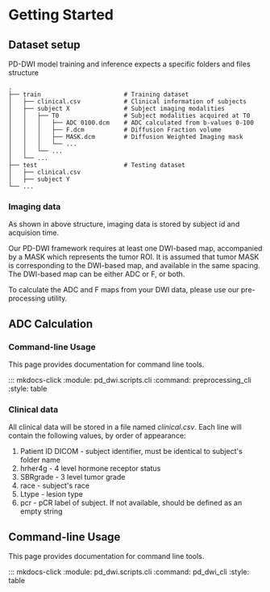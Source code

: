 # Getting Started

## Dataset setup

PD-DWI model training and inference expects a specific folders and files structure

    .
    ├── train                       # Training dataset 
    │   ├── clinical.csv            # Clinical information of subjects
    │   ├── subject X               # Subject imaging modalities
    │   │   ├── T0                  # Subject modalities acquired at T0 
    │   │   │   ├── ADC 0100.dcm    # ADC calculated from b-values 0-100
    │   │   │   ├── F.dcm           # Diffusion Fraction volume
    │   │   │   ├── MASK.dcm        # Diffusion Weighted Imaging mask
    │   │   │   └── ...
    │   │   └── ...
    │   └── ...
    ├── test                        # Testing dataset
    │   ├── clinical.csv            
    │   ├── subject Y               
    └── ...

### Imaging data

As shown in above structure, imaging data is stored by subject id and acquision time.

Our PD-DWI framework requires at least one DWI-based map, accompanied by a MASK which represents the tumor ROI.
It is assumed that tumor MASK is corresponding to the DWI-based map, and available in the same spacing.
The DWI-based map can be either ADC or F, or both. 

To calculate the ADC and F maps from your DWI data, please use our pre-processing utility. 

## ADC Calculation

### Command-line Usage 

This page provides documentation for command line tools.

::: mkdocs-click
    :module: pd_dwi.scripts.cli
    :command: preprocessing_cli
    :style: table


### Clinical data

All clinical data will be stored in a file named _clinical.csv_. 
Each line will contain the following values, by order of appearance: 
1. Patient ID DICOM - subject identifier, must be identical to subject's folder name
2. hrher4g - 4 level hormone receptor status
3. SBRgrade - 3 level tumor grade 
4. race - subject's race
5. Ltype - lesion type
6. pcr - pCR label of subject. If not available, should be defined as an empty string

## Command-line Usage 

This page provides documentation for command line tools.

::: mkdocs-click
    :module: pd_dwi.scripts.cli
    :command: pd_dwi_cli
    :style: table
